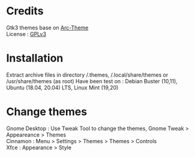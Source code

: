 # Credits
Gtk3 themes base on [Arc-Theme](https://github.com/horst3180/arc-theme) </br>
License : [GPLv3](https://choosealicense.com/licenses/gpl-3.0/)</br>

# Installation
Extract archive files in directory /.themes, /.local/share/themes or /usr/share/themes (as root)</b>
Have been test on : Debian Buster (10,11), Ubuntu (18.04, 20.04) LTS, Linux Mint (19,20)</br>

# Change themes
Gnome Desktop : Use Tweak Tool to change the themes, Gnome Tweak > Appeareance > Themes</br>
Cinnamon : Menu > Settings > Themes > Themes > Controls</br>
Xfce : Appearance > Style </b>
